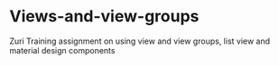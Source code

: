# Views-and-view-groups
Zuri Training assignment on using view and view groups, list view and material design components
